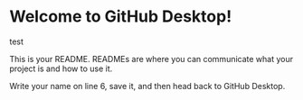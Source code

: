 # Welcome to GitHub Desktop!
test

This is your README. READMEs are where you can communicate what your project is and how to use it.

Write your name on line 6, save it, and then head back to GitHub Desktop.
